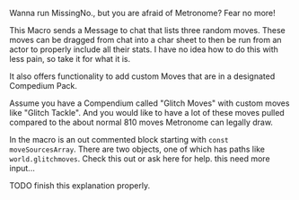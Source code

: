 Wanna run MissingNo., but you are afraid of Metronome? Fear no more!

This Macro sends a Message to chat that lists three random moves. These moves can be dragged 
from chat into a char sheet to then be run from an actor to properly include all their stats.
I have no idea how to do this with less pain, so take it for what it is. 

It also offers functionality to add custom Moves that are in a designated Compedium Pack.

Assume you have a Compendium called "Glitch Moves" with custom moves like "Glitch Tackle". And you would like to have 
a lot of these moves pulled compared to the about normal 810 moves Metronome can legally draw.

In the macro is an out commented block starting with `const moveSourcesArray`. There are two objects, one of which 
has paths like `world.glitchmoves`. Check this out or ask here for help. this need more input...

TODO finish this explanation properly.